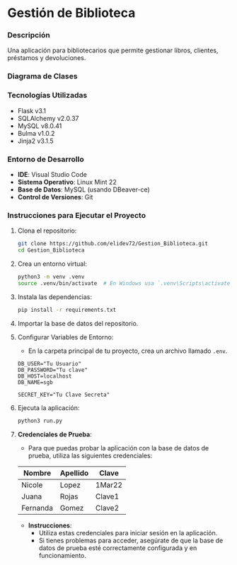 # Gestión de Biblioteca

### Descripción
Una aplicación para bibliotecarios que permite gestionar libros, clientes, préstamos y devoluciones.

### Diagrama de Clases

### Tecnologías Utilizadas
- Flask v3.1
- SQLAlchemy v2.0.37
- MySQL v8.0.41
- Bulma v1.0.2
- Jinja2 v3.1.5

### Entorno de Desarrollo
- **IDE**: Visual Studio Code
- **Sistema Operativo**: Linux Mint 22
- **Base de Datos**: MySQL (usando DBeaver-ce)
- **Control de Versiones**: Git

### Instrucciones para Ejecutar el Proyecto

1. Clona el repositorio:
   ```bash
   git clone https://github.com/elidev72/Gestion_Biblioteca.git
   cd Gestion_Biblioteca
   ```

2. Crea un entorno virtual:
   ```bash
   python3 -m venv .venv
   source .venv/bin/activate  # En Windows usa `.venv\Scripts\activate`
   ```

3. Instala las dependencias:
   ```bash
   pip install -r requirements.txt
   ```

4. Importar la base de datos del repositorio.

5. Configurar Variables de Entorno:
    - En la carpeta principal de tu proyecto, crea un archivo llamado `.env`.
    ```
    DB_USER="Tu Usuario"
    DB_PASSWORD="Tu clave"
    DB_HOST=localhost
    DB_NAME=sgb

    SECRET_KEY="Tu Clave Secreta"
   ```

6. Ejecuta la aplicación:
   ```bash
   python3 run.py 
   ```

7. **Credenciales de Prueba**:
   - Para que puedas probar la aplicación con la base de datos de prueba, utiliza las siguientes credenciales:

   | Nombre   | Apellido | Clave         |
   |----------|----------|---------------|
   | Nicole   | Lopez    | 1Mar22        |
   | Juana    | Rojas    | Clave1        |
   | Fernanda | Gomez    | Clave2        |

   - **Instrucciones**:
     - Utiliza estas credenciales para iniciar sesión en la aplicación.
     - Si tienes problemas para acceder, asegúrate de que la base de datos de prueba esté correctamente configurada y en funcionamiento.